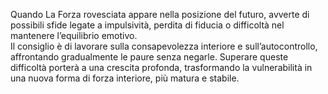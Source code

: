 Quando La Forza rovesciata appare nella posizione del futuro, avverte di possibili sfide legate a impulsività, perdita di fiducia o difficoltà nel mantenere l’equilibrio emotivo.  
Il consiglio è di lavorare sulla consapevolezza interiore e sull’autocontrollo, affrontando gradualmente le paure senza negarle. Superare queste difficoltà porterà a una crescita profonda, trasformando la vulnerabilità in una nuova forma di forza interiore, più matura e stabile.
